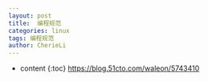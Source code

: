 ```yaml
---
layout: post
title:  编程规范
categories: linux
tags: 编程规范
author: CherieLi
---
```


* content
{:toc}
https://blog.51cto.com/waleon/5743410